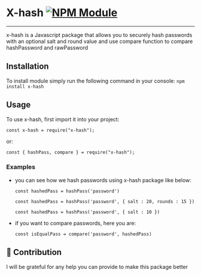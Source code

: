 # X-hash [![NPM Module](https://img.shields.io/badge/npm%20package-0.2.3-red)](https://github.com/alexagep/hashpass)

---

x-hash is a Javascript package that allows you to securely hash passwords with an optional salt and round value and use compare function to compare hashPassword and rawPassword

## Installation

To install module simply run the following command in your console:
`npm install x-hash`

## Usage

To use x-hash, first import it into your project:

```
const x-hash = require("x-hash");
```

or:

```
const { hashPass, compare } = require("x-hash");
```

### Examples

- you can see how we hash passwords using x-hash package like below:

  ```
  const hashedPass = hashPass('password')
  ```

  ```
  const hashedPass = hashPass('password', { salt : 20, rounds : 15 })
  ```

  ```
  const hashedPass = hashPass('password', { salt : 10 })
  ```

- if you want to compare passwords, here you are:

  ```
  const isEqualPass = compare('password', hashedPass)
  ```

## 🤝 Contribution

I will be grateful for any help you can provide to make this package better
